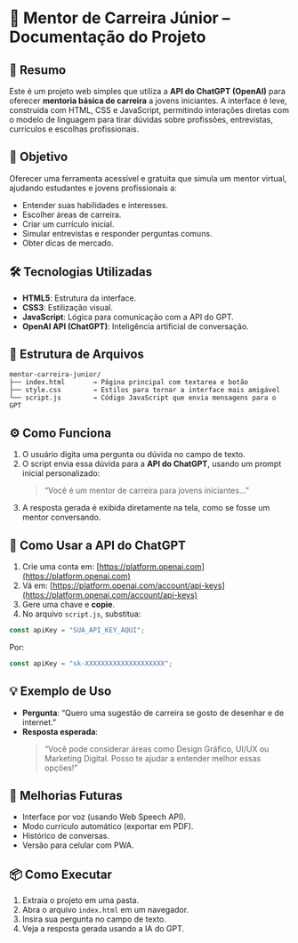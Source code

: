 # 🧠 Mentor de Carreira Júnior – Documentação do Projeto

## 📌 Resumo
Este é um projeto web simples que utiliza a **API do ChatGPT (OpenAI)** para oferecer **mentoria básica de carreira** a jovens iniciantes. A interface é leve, construída com HTML, CSS e JavaScript, permitindo interações diretas com o modelo de linguagem para tirar dúvidas sobre profissões, entrevistas, currículos e escolhas profissionais.

## 🎯 Objetivo
Oferecer uma ferramenta acessível e gratuita que simula um mentor virtual, ajudando estudantes e jovens profissionais a:
- Entender suas habilidades e interesses.
- Escolher áreas de carreira.
- Criar um currículo inicial.
- Simular entrevistas e responder perguntas comuns.
- Obter dicas de mercado.

## 🛠️ Tecnologias Utilizadas
- **HTML5**: Estrutura da interface.
- **CSS3**: Estilização visual.
- **JavaScript**: Lógica para comunicação com a API do GPT.
- **OpenAI API (ChatGPT)**: Inteligência artificial de conversação.

## 📁 Estrutura de Arquivos

```
mentor-carreira-junior/
├── index.html       → Página principal com textarea e botão
├── style.css        → Estilos para tornar a interface mais amigável
└── script.js        → Código JavaScript que envia mensagens para o GPT
```

## ⚙️ Como Funciona

1. O usuário digita uma pergunta ou dúvida no campo de texto.
2. O script envia essa dúvida para a **API do ChatGPT**, usando um prompt inicial personalizado:
   > “Você é um mentor de carreira para jovens iniciantes...”
3. A resposta gerada é exibida diretamente na tela, como se fosse um mentor conversando.

## 🔐 Como Usar a API do ChatGPT

1. Crie uma conta em: [https://platform.openai.com](https://platform.openai.com)
2. Vá em: [https://platform.openai.com/account/api-keys](https://platform.openai.com/account/api-keys)
3. Gere uma chave e **copie**.
4. No arquivo `script.js`, substitua:

```js
const apiKey = "SUA_API_KEY_AQUI";
```

Por:

```js
const apiKey = "sk-XXXXXXXXXXXXXXXXXXXX";
```

## 💡 Exemplo de Uso

- **Pergunta**: “Quero uma sugestão de carreira se gosto de desenhar e de internet.”
- **Resposta esperada**:
  > “Você pode considerar áreas como Design Gráfico, UI/UX ou Marketing Digital. Posso te ajudar a entender melhor essas opções!”

## 🧪 Melhorias Futuras

- Interface por voz (usando Web Speech API).
- Modo currículo automático (exportar em PDF).
- Histórico de conversas.
- Versão para celular com PWA.

## 📦 Como Executar

1. Extraia o projeto em uma pasta.
2. Abra o arquivo `index.html` em um navegador.
3. Insira sua pergunta no campo de texto.
4. Veja a resposta gerada usando a IA do GPT.
